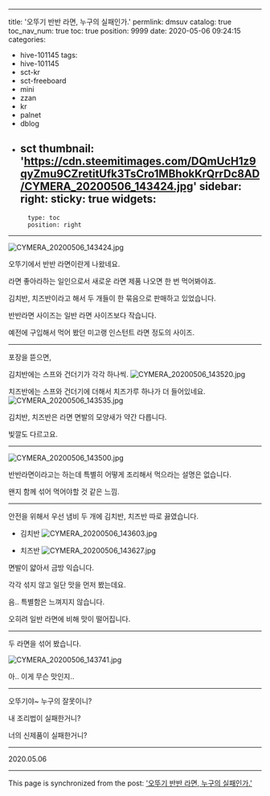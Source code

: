 
---
title: '오뚜기 반반 라면, 누구의 실패인가.'
permlink: dmsuv
catalog: true
toc_nav_num: true
toc: true
position: 9999
date: 2020-05-06 09:24:15
categories:
- hive-101145
tags:
- hive-101145
- sct-kr
- sct-freeboard
- mini
- zzan
- kr
- palnet
- dblog
- sct
thumbnail: 'https://cdn.steemitimages.com/DQmUcH1z9qyZmu9CZretitUfk3TsCro1MBhokKrQrrDc8AD/CYMERA_20200506_143424.jpg'
sidebar:
    right:
        sticky: true
widgets:
    -
        type: toc
        position: right
---


![CYMERA_20200506_143424.jpg](https://cdn.steemitimages.com/DQmUcH1z9qyZmu9CZretitUfk3TsCro1MBhokKrQrrDc8AD/CYMERA_20200506_143424.jpg)

오뚜기에서 반반 라면이란게 나왔네요.

라면 좋아라하는 일인으로서 새로운 라면 제품 나오면 한 번 먹어봐야죠.

김치반, 치즈반이라고 해서 두 개들이 한 묶음으로 판매하고 있었습니다.

반반라면 사이즈는 일반 라면 사이즈보다 작습니다.

예전에 구입해서 먹어 봤던 미고랭 인스턴트 라면 정도의 사이즈.

***

포장을 뜯으면, 

김치반에는 스프와 건더기가 각각 하나씩.
![CYMERA_20200506_143520.jpg](https://cdn.steemitimages.com/DQmZcd8A5xeNjEJjhdoq1X8KYgeQfNPngpmmVi9eXp1xecz/CYMERA_20200506_143520.jpg)

치즈반에는 스프와 건더기에 더해서 치즈가루 하나가 더 들어있네요.
![CYMERA_20200506_143535.jpg](https://cdn.steemitimages.com/DQmV6XncZvpeozx6zHeAUTNZp3hufzu9kar3GknTcULVMS5/CYMERA_20200506_143535.jpg)

김치반, 치즈반은 라면 면발의 모양새가 약간 다릅니다. 

빛깔도 다르고요.

***

![CYMERA_20200506_143500.jpg](https://cdn.steemitimages.com/DQmch3tQxuUBdSF2PA3ZNWS4xvRmwBy5xbu3WBjXMvsXy89/CYMERA_20200506_143500.jpg)

반반라면이라고는 하는데 특별히 어떻게 조리해서 먹으라는 설명은 없습니다.

왠지 함께 섞어 먹어야할 것 같은 느낌.

***

안전을 위해서 우선 냄비 두 개에 김치반, 치즈반 따로 끓였습니다.

- 김치반
![CYMERA_20200506_143603.jpg](https://cdn.steemitimages.com/DQmYH9ZUmNvTyqS7NNZrLfYxJ27NwQHsMeUquAaRzuJycMh/CYMERA_20200506_143603.jpg)

- 치즈반
![CYMERA_20200506_143627.jpg](https://cdn.steemitimages.com/DQmZViwLgTQsNy4G3NMq2co7wm4XkwNtdnRgEPMLznJkBbe/CYMERA_20200506_143627.jpg)

면발이 얇아서 금방 익습니다.

각각 섞지 않고 일단 맛을 먼저 봤는데요.

음.. 특별함은 느껴지지 않습니다.

오히려 일반 라면에 비해 맛이 떨어집니다.

***

두 라면을 섞어 봤습니다.

![CYMERA_20200506_143741.jpg](https://cdn.steemitimages.com/DQmckGGFH89pQfEpKnE41nyNipwPTLzqEsuorLgUo5pQQEc/CYMERA_20200506_143741.jpg)

아.. 이게 무슨 맛인지..

***

오뚜기야~ 누구의 잘못이니?

내 조리법이 실패한거니? 

너의 신제품이 실패한거니?

***

2020.05.06

- - -

This page is synchronized from the post: ['오뚜기 반반 라면, 누구의 실패인가.'](https://steemit.com/@lucky2015/dmsuv)
